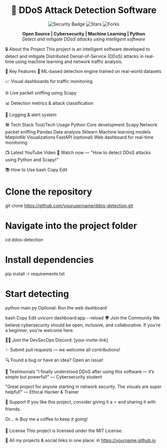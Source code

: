 <h1 align="center">🚀 DDoS Attack Detection Software</h1> <p align="center"> <img src="https://img.shields.io/badge/Security-Focused-blueviolet" alt="Security Badge"/> <img src="https://img.shields.io/github/stars/yourusername/ddos-detection" alt="Stars"/> <img src="https://img.shields.io/github/forks/yourusername/ddos-detection" alt="Forks"/> </p> <p align="center"> <strong>Open Source | Cybersecurity | Machine Learning | Python</strong><br/> <em>Detect and mitigate DDoS attacks using intelligent software</em> </p>
🔒 About the Project
This project is an intelligent software developed to detect and mitigate Distributed Denial-of-Service (DDoS) attacks in real-time using machine learning and network traffic analysis.

🎯 Key Features
🧠 ML-based detection engine trained on real-world datasets

📈 Visual dashboards for traffic monitoring

🌐 Live packet sniffing using Scapy

📊 Detection metrics & attack classification

💾 Logging & alert system

🛠 Tech Stack
Tool/Tech	Usage
Python	Core development
Scapy	Network packet sniffing
Pandas	Data analysis
Sklearn	Machine learning models
Matplotlib	Visualizations
FastAPI (optional)	Web dashboard for real-time monitoring

📺 Latest YouTube Video
🔗 Watch now — "How to detect DDoS attacks using Python and Scapy!"

📚 How to Use
bash
Copy
Edit
# Clone the repository
git clone https://github.com/yourusername/ddos-detection.git

# Navigate into the project folder
cd ddos-detection

# Install dependencies
pip install -r requirements.txt

# Start detecting
python main.py
Optional: Run the web dashboard

bash
Copy
Edit
uvicorn dashboard:app --reload
🌍 Join the Community
We believe cybersecurity should be open, inclusive, and collaborative. If you're a beginner, you're welcome here.

🧑‍💻 Join the DevSecOps Discord: [your-invite-link]

✨ Submit pull requests — we welcome all contributions!

🔍 Found a bug or have an idea? Open an issue!

💬 Testimonials
"I finally understood DDoS after using this software — it’s simple but powerful!"
— Cybersecurity student

"Great project for anyone starting in network security. The visuals are super helpful!"
— Ethical Hacker & Trainer

🌟 Support
If you like this project, consider giving it a ⭐ and sharing it with friends.

Or... ☕ Buy me a coffee to keep it going!

🧠 License
This project is licensed under the MIT License.

🔗 All my projects & social links in one place:
🌐 https://yourname.github.io

